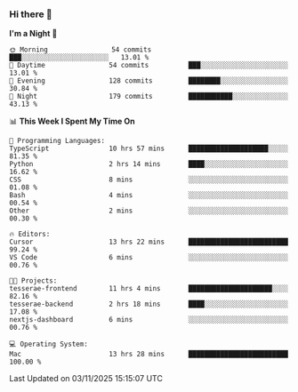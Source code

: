 ### Hi there 👋

<!--
**ALiersEL/ALiersEL** is a ✨ _special_ ✨ repository because its `README.md` (this file) appears on your GitHub profile.

Here are some ideas to get you started:

- 🔭 I’m currently working on ...
- 🌱 I’m currently learning ...
- 👯 I’m looking to collaborate on ...
- 🤔 I’m looking for help with ...
- 💬 Ask me about ...
- 📫 How to reach me: ...
- 😄 Pronouns: ...
- ⚡ Fun fact: ...
-->

<!--START_SECTION:waka-->
**I'm a Night 🦉** 

```text
🌞 Morning                54 commits          ███░░░░░░░░░░░░░░░░░░░░░░   13.01 % 
🌆 Daytime                54 commits          ███░░░░░░░░░░░░░░░░░░░░░░   13.01 % 
🌃 Evening                128 commits         ████████░░░░░░░░░░░░░░░░░   30.84 % 
🌙 Night                  179 commits         ███████████░░░░░░░░░░░░░░   43.13 % 
```


📊 **This Week I Spent My Time On** 

```text
💬 Programming Languages: 
TypeScript               10 hrs 57 mins      ████████████████████░░░░░   81.35 % 
Python                   2 hrs 14 mins       ████░░░░░░░░░░░░░░░░░░░░░   16.62 % 
CSS                      8 mins              ░░░░░░░░░░░░░░░░░░░░░░░░░   01.08 % 
Bash                     4 mins              ░░░░░░░░░░░░░░░░░░░░░░░░░   00.54 % 
Other                    2 mins              ░░░░░░░░░░░░░░░░░░░░░░░░░   00.30 % 

🔥 Editors: 
Cursor                   13 hrs 22 mins      █████████████████████████   99.24 % 
VS Code                  6 mins              ░░░░░░░░░░░░░░░░░░░░░░░░░   00.76 % 

🐱‍💻 Projects: 
tesserae-frontend        11 hrs 4 mins       █████████████████████░░░░   82.16 % 
tesserae-backend         2 hrs 18 mins       ████░░░░░░░░░░░░░░░░░░░░░   17.08 % 
nextjs-dashboard         6 mins              ░░░░░░░░░░░░░░░░░░░░░░░░░   00.76 % 

💻 Operating System: 
Mac                      13 hrs 28 mins      █████████████████████████   100.00 % 
```


 Last Updated on 03/11/2025 15:15:07 UTC
<!--END_SECTION:waka-->
